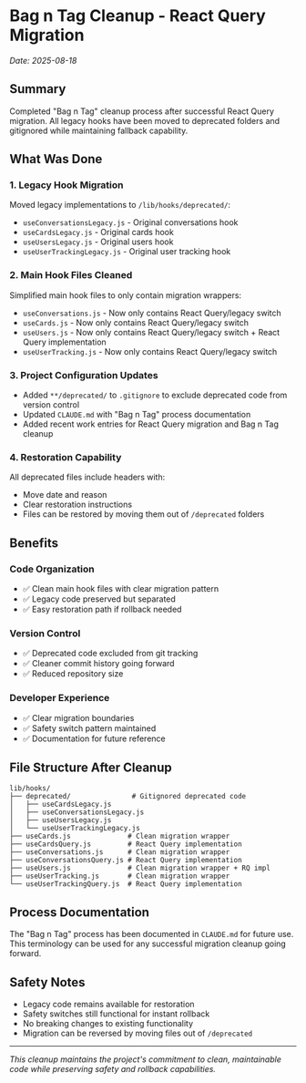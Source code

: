 # Bag n Tag Cleanup - React Query Migration
*Date: 2025-08-18*

## Summary
Completed "Bag n Tag" cleanup process after successful React Query migration. All legacy hooks have been moved to deprecated folders and gitignored while maintaining fallback capability.

## What Was Done

### 1. Legacy Hook Migration
Moved legacy implementations to `/lib/hooks/deprecated/`:
- `useConversationsLegacy.js` - Original conversations hook
- `useCardsLegacy.js` - Original cards hook  
- `useUsersLegacy.js` - Original users hook
- `useUserTrackingLegacy.js` - Original user tracking hook

### 2. Main Hook Files Cleaned
Simplified main hook files to only contain migration wrappers:
- `useConversations.js` - Now only contains React Query/legacy switch
- `useCards.js` - Now only contains React Query/legacy switch
- `useUsers.js` - Now only contains React Query/legacy switch + React Query implementation
- `useUserTracking.js` - Now only contains React Query/legacy switch

### 3. Project Configuration Updates
- Added `**/deprecated/` to `.gitignore` to exclude deprecated code from version control
- Updated `CLAUDE.md` with "Bag n Tag" process documentation
- Added recent work entries for React Query migration and Bag n Tag cleanup

### 4. Restoration Capability
All deprecated files include headers with:
- Move date and reason
- Clear restoration instructions
- Files can be restored by moving them out of `/deprecated` folders

## Benefits

### Code Organization
- ✅ Clean main hook files with clear migration pattern
- ✅ Legacy code preserved but separated
- ✅ Easy restoration path if rollback needed

### Version Control
- ✅ Deprecated code excluded from git tracking
- ✅ Cleaner commit history going forward
- ✅ Reduced repository size

### Developer Experience
- ✅ Clear migration boundaries
- ✅ Safety switch pattern maintained
- ✅ Documentation for future reference

## File Structure After Cleanup

```
lib/hooks/
├── deprecated/               # Gitignored deprecated code
│   ├── useCardsLegacy.js
│   ├── useConversationsLegacy.js  
│   ├── useUsersLegacy.js
│   └── useUserTrackingLegacy.js
├── useCards.js              # Clean migration wrapper
├── useCardsQuery.js         # React Query implementation
├── useConversations.js      # Clean migration wrapper
├── useConversationsQuery.js # React Query implementation
├── useUsers.js              # Clean migration wrapper + RQ impl
├── useUserTracking.js       # Clean migration wrapper
└── useUserTrackingQuery.js  # React Query implementation
```

## Process Documentation
The "Bag n Tag" process has been documented in `CLAUDE.md` for future use. This terminology can be used for any successful migration cleanup going forward.

## Safety Notes
- Legacy code remains available for restoration
- Safety switches still functional for instant rollback
- No breaking changes to existing functionality
- Migration can be reversed by moving files out of `/deprecated`

---

*This cleanup maintains the project's commitment to clean, maintainable code while preserving safety and rollback capabilities.*